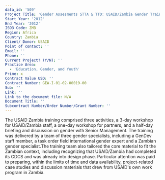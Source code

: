 ```yaml
---
data_id: '509'
Project Title: 'Gender Assesments STTA & TTO: USAID/Zambia Gender Training (TDY 117)'
Start Year: '2012'
End Year: '2012'
ISO3 Code: ZMB
Region: Africa
Country: Zambia
Client/ Donor: USAID
Point of contact: ''
Email: ''
Phone: ''
Current Project? (Y/N): ''
Practice Area:
  - 'Education, Gender, and Youth'
Prime: x
Contract Value USD: ''
Contract Number: GEW-I-01-02-00019-00
Sub: ''
Link: ''
Link to the document file: N/A
Document Title: ''
Subcontract Number/Order Number/Grant Number: ''
---
```

The USAID Zambia training comprised three activities, a 3-day workshop for USAID/Zambia staff, a one-day workshop for partners, and a half-day briefing and discussion on gender with Senior Management. The training was delivered by a team of three gender specialists, including a GenDev staff member, a task order field international gender expert and a Zambian gender specialist.The training team also tailored the core material to fit the Zambian context, including recognizing that USAID/Zambia had completed its CDCS and was already into design phase. Particular attention was paid to preparing, within the limits of time and data availability, project-related case studies and discussion materials that drew from USAID's own work program in Zambia.